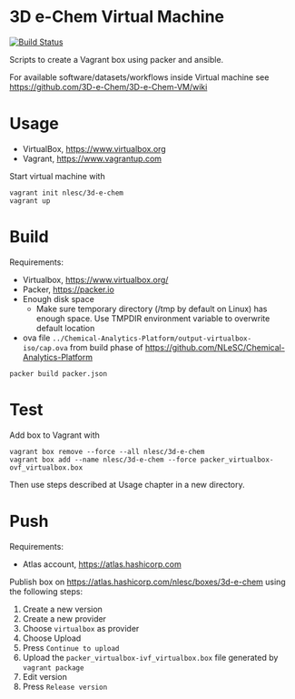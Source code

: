 # 3D e-Chem Virtual Machine

[![Build Status](https://travis-ci.org/3D-e-Chem/3D-e-Chem-VM.svg?branch=master)](https://travis-ci.org/3D-e-Chem/3D-e-Chem-VM)

Scripts to create a Vagrant box using packer and ansible.

For available software/datasets/workflows inside Virtual machine see https://github.com/3D-e-Chem/3D-e-Chem-VM/wiki

# Usage

* VirtualBox, https://www.virtualbox.org
* Vagrant, https://www.vagrantup.com

Start virtual machine with

```
vagrant init nlesc/3d-e-chem
vagrant up
```

# Build

Requirements:

* Virtualbox, https://www.virtualbox.org/
* Packer, https://packer.io
* Enough disk space
  * Make sure temporary directory (/tmp by default on Linux) has enough space. Use TMPDIR environment variable to overwrite default location
* ova file `../Chemical-Analytics-Platform/output-virtualbox-iso/cap.ova` from build phase of https://github.com/NLeSC/Chemical-Analytics-Platform

```
packer build packer.json
```
# Test

Add box to Vagrant with

```
vagrant box remove --force --all nlesc/3d-e-chem
vagrant box add --name nlesc/3d-e-chem --force packer_virtualbox-ovf_virtualbox.box
```

Then use steps described at Usage chapter in a new directory.

# Push

Requirements:

* Atlas account, https://atlas.hashicorp.com

Publish box on https://atlas.hashicorp.com/nlesc/boxes/3d-e-chem using the following steps:

1. Create a new version
2. Create a new provider
3. Choose `virtualbox` as provider
4. Choose Upload
5. Press `Continue to upload`
6. Upload the `packer_virtualbox-ivf_virtualbox.box` file generated by `vagrant package`
7. Edit version
8. Press `Release version`
